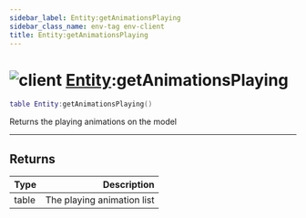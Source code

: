 ```yaml
---
sidebar_label: Entity:getAnimationsPlaying
sidebar_class_name: env-tag env-client
title: Entity:getAnimationsPlaying
---
```


# <img src='/img/wiki/client.png' alt='client' classname='env-tag' /> [Entity](../entity/README.md):getAnimationsPlaying

```lua
table Entity:getAnimationsPlaying()
```

Returns the playing animations on the model<br/>

-----------------
## Returns

| Type   | Description |
| ------ | ----------: |
| table | The playing animation list |
